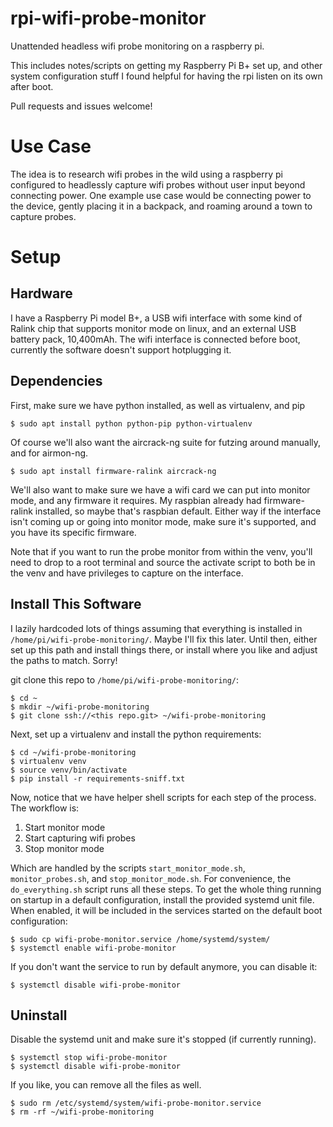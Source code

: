# rpi-wifi-probe-monitor

Unattended headless wifi probe monitoring on a raspberry pi.

This includes notes/scripts on getting my Raspberry Pi B+
set up, and other system configuration stuff I found helpful
for having the rpi listen on its own after boot.

Pull requests and issues welcome!

# Use Case

The idea is to research wifi probes in the wild using a raspberry
pi configured to headlessly capture wifi probes without user
input beyond connecting power. One example use case would be
connecting power to the device, gently placing it in a backpack,
and roaming around a town to capture probes.

# Setup

## Hardware

I have a Raspberry Pi model B+, a USB wifi interface with some kind of
Ralink chip that supports monitor mode on linux, and an external USB 
battery pack, 10,400mAh. The wifi interface is connected before boot,
currently the software doesn't support hotplugging it.

## Dependencies
First, make sure we have python installed, as well as virtualenv,
and pip

```
$ sudo apt install python python-pip python-virtualenv
```

Of course we'll also want the aircrack-ng suite for futzing around
manually, and for airmon-ng.

```
$ sudo apt install firmware-ralink aircrack-ng
```

We'll also want to make sure we have a wifi card we can put into
monitor mode, and any firmware it requires. My raspbian already
had firmware-ralink installed, so maybe that's raspbian default.
Either way if the interface isn't coming up or going into monitor
mode, make sure it's supported, and you have its specific firmware.

Note that if you want to run the probe monitor from within the venv,
you'll need to drop to a root terminal and source the activate script
to both be in the venv and have privileges to capture on the interface.

## Install This Software

I lazily hardcoded lots of things assuming that everything is installed in
`/home/pi/wifi-probe-monitoring/`. Maybe I'll fix this later. Until then,
either set up this path and install things there, or install where you like
and adjust the paths to match. Sorry!

git clone this repo to `/home/pi/wifi-probe-monitoring/`:

```
$ cd ~
$ mkdir ~/wifi-probe-monitoring
$ git clone ssh://<this repo.git> ~/wifi-probe-monitoring
```

Next, set up a virtualenv and install the python requirements:

```
$ cd ~/wifi-probe-monitoring
$ virtualenv venv
$ source venv/bin/activate
$ pip install -r requirements-sniff.txt
```

Now, notice that we have helper shell scripts for each step of the process.
The workflow is: 
1. Start monitor mode
2. Start capturing wifi probes
3. Stop monitor mode

Which are handled by the scripts `start_monitor_mode.sh`, `monitor_probes.sh`, and `stop_monitor_mode.sh`.
For convenience, the `do_everything.sh` script runs all these steps. To get the whole thing
running on startup in a default configuration, install the provided systemd unit file. When enabled,
it will be included in the services started on the default boot configuration:

```
$ sudo cp wifi-probe-monitor.service /home/systemd/system/
$ systemctl enable wifi-probe-monitor
```

If you don't want the service to run by default anymore, you can disable it:

```
$ systemctl disable wifi-probe-monitor
```

## Uninstall

Disable the systemd unit and make sure it's stopped (if currently running).

```
$ systemctl stop wifi-probe-monitor
$ systemctl disable wifi-probe-monitor
```

If you like, you can remove all the files as well.

```
$ sudo rm /etc/systemd/system/wifi-probe-monitor.service
$ rm -rf ~/wifi-probe-monitoring
```
